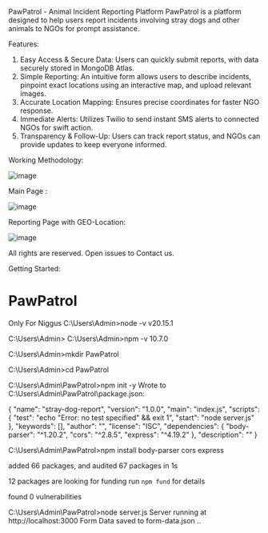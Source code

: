 PawPatrol - Animal Incident Reporting Platform
PawPatrol is a platform designed to help users report incidents involving stray dogs and other animals to NGOs for prompt assistance.

Features:
1. Easy Access & Secure Data: Users can quickly submit reports, with data securely stored in MongoDB Atlas.
2. Simple Reporting: An intuitive form allows users to describe incidents, pinpoint exact locations using an interactive map, and upload relevant images.
3. Accurate Location Mapping: Ensures precise coordinates for faster NGO response.
4. Immediate Alerts: Utilizes Twilio to send instant SMS alerts to connected NGOs for swift action.
5. Transparency & Follow-Up: Users can track report status, and NGOs can provide updates to keep everyone informed.

Working Methodology: 

![image](https://github.com/user-attachments/assets/0d94cfe4-f069-418f-a8bd-c8d0ad6f6ff7)

Main Page : 

![image](https://github.com/user-attachments/assets/55e0e8fc-5ab4-4da1-816b-868940c44d4c)

Reporting Page with GEO-Location: 

![image](https://github.com/user-attachments/assets/b1f03b48-0eef-4f17-aa4f-bc4e68f57c90)




All rights are reserved. Open issues to Contact us.




Getting Started: 


# PawPatrol
Only For Niggus
C:\Users\Admin>node -v
v20.15.1

C:\Users\Admin>
C:\Users\Admin>npm -v
10.7.0

C:\Users\Admin>mkdir PawPatrol

C:\Users\Admin>cd PawPatrol

C:\Users\Admin\PawPatrol>npm init -y
Wrote to C:\Users\Admin\PawPatrol\package.json:

{
  "name": "stray-dog-report",
  "version": "1.0.0",
  "main": "index.js",
  "scripts": {
    "test": "echo \"Error: no test specified\" && exit 1",
    "start": "node server.js"
  },
  "keywords": [],
  "author": "",
  "license": "ISC",
  "dependencies": {
    "body-parser": "^1.20.2",
    "cors": "^2.8.5",
    "express": "^4.19.2"
  },
  "description": ""
}




C:\Users\Admin\PawPatrol>npm install body-parser cors express

added 66 packages, and audited 67 packages in 1s

12 packages are looking for funding
  run `npm fund` for details

found 0 vulnerabilities

C:\Users\Admin\PawPatrol>node server.js
Server running at http://localhost:3000
Form Data saved to form-data.json 
..
